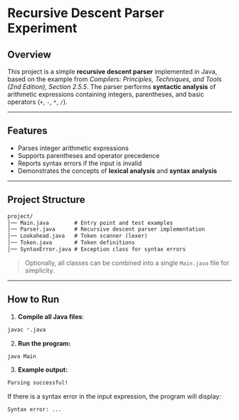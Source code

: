 # Recursive Descent Parser Experiment

## Overview
This project is a simple **recursive descent parser** implemented in Java, based on the example from *Compilers: Principles, Techniques, and Tools (2nd Edition), Section 2.5.5*. The parser performs **syntactic analysis** of arithmetic expressions containing integers, parentheses, and basic operators (`+`, `-`, `*`, `/`).

---

## Features
- Parses integer arithmetic expressions
- Supports parentheses and operator precedence
- Reports syntax errors if the input is invalid
- Demonstrates the concepts of **lexical analysis** and **syntax analysis**

---

## Project Structure

```txt
project/
│── Main.java        # Entry point and test examples
│── Parser.java      # Recursive descent parser implementation
│── Lookahead.java   # Token scanner (lexer)
│── Token.java       # Token definitions
│── SyntaxError.java # Exception class for syntax errors
```

> Optionally, all classes can be combined into a single `Main.java` file for simplicity.

---

## How to Run

1. **Compile all Java files**:

```bash
javac *.java
```

2.	**Run the program:**

```java
java Main
```

3.	**Example output:**

```txt
Parsing successful!
```

If there is a syntax error in the input expression, the program will display:


```txt
Syntax error: ...
```
